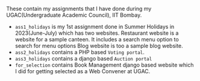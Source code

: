 These contain my assignments that I have done during my UGAC(Undergraduate Academic Council), IIT Bombay.
- ``ass1_holidays`` is my 1st assignment done in Summer Holidays in 2023(June-July) which has two websites.
  Restaurant website is a website for a sample canteen. It includes a search menu option to search for menu options
  Blog website is too a sample blog website.
- ``ass2_holidays`` contains a PHP based ``Voting portal``.
- ``ass3_holidays`` contains a django based ``Auction portal``
- ``for_selection`` contains Book Management django based website which I did for getting selected as a Web Convener at UGAC.
